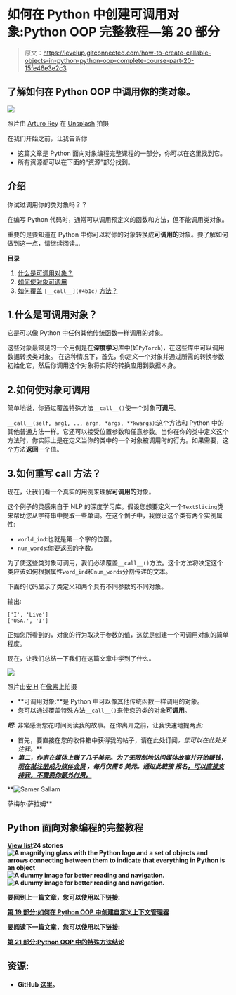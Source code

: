 # 如何在 Python 中创建可调用对象:Python OOP 完整教程—第 20 部分

> 原文：<https://levelup.gitconnected.com/how-to-create-callable-objects-in-python-python-oop-complete-course-part-20-15fe46e3e2c3>

## 了解如何在 Python OOP 中调用你的类对象。

![](img/a869ea94a46cb14a9f1d7490790e81bc.png)

照片由 [Arturo Rey](https://unsplash.com/@arturorey) 在 [Unsplash](https://unsplash.com/s/photos/callable-objects) 拍摄

在我们开始之前，让我告诉你

*   这篇文章是 Python 面向对象编程完整课程的一部分，你可以在这里找到它。
*   所有资源都可以在下面的“资源”部分找到。

## 介绍

你试过调用你的类对象吗？？

在编写 Python 代码时，通常可以调用预定义的函数和方法，但不能调用类对象。

重要的是要知道在 Python 中你可以将你的对象转换成**可调用的**对象。要了解如何做到这一点，请继续阅读…

**目录**

1.  [什么是可调用对象？](#963f)
2.  [如何使对象可调用](#39b4)
3.  [如何覆盖](#4b1c) `[__call__](#4b1c)` [方法？](#4b1c)

## 1.什么是可调用对象？

它是可以像 Python 中任何其他传统函数一样调用的对象。

这些对象最常见的一个用例是在**深度学习**库中(如`PyTorch`)，在这些库中可以调用数据转换类对象。
在这种情况下，首先，你定义一个对象并通过所需的转换参数初始化它，然后你调用这个对象将实际的转换应用到数据本身。

## 2.如何使对象可调用

简单地说，你通过覆盖特殊方法`__call__()`使一个对象**可调用**。

`__call__(self, arg1, .., argn, *args, **kwargs)`:这个方法和 Python 中的其他普通方法一样。它还可以接受位置参数和任意参数。当你在你的类中定义这个方法时，你实际上是在定义当你的类中的一个对象被调用时的行为。如果需要，这个方法**返回**一个值。

## 3.如何重写 __call__ 方法？

现在，让我们看一个真实的用例来理解**可调用的**对象。

这个例子的灵感来自于 NLP 的深度学习库。假设您想要定义一个`TextSlicing`类来帮助您从字符串中提取一些单词。在这个例子中，我假设这个类有两个实例属性:

*   `world_ind`:也就是第一个字的位置。
*   `num_words`:你要返回的字数。

为了使这些类对象可调用，我们必须覆盖`__call__()`方法。这个方法将决定这个类应该如何根据属性`word_ind`和`num_words`分割传递的文本。

下面的代码显示了类定义和两个具有不同参数的不同对象。

输出:

```
['I', 'Live']
['USA.', 'I']
```

正如您所看到的，对象的行为取决于参数的值，这就是创建一个可调用对象的简单程度。

现在，让我们总结一下我们在这篇文章中学到了什么。

![](img/dd42ce95c035cbd870dff4fd5c710c5a.png)

照片由[安 H](https://www.pexels.com/@ann-h-45017/) 在[像素](https://www.pexels.com/)上拍摄

*   **可调用对象:**是 Python 中可以像其他传统函数一样调用的对象。
*   您可以通过覆盖特殊方法`__call__()`来使您的类的对象**可调用**。

***附:*** 非常感谢您花时间阅读我的故事。在你离开之前，让我快速地提两点:

*   首先，要直接在您的收件箱中获得我的帖子，请在此处订阅[](https://medium.com/@samersallam92/subscribe)*，您可以在此处关注我*[](https://medium.com/@samersallam92)*。***
*   ***第二，作家在媒体上赚了几千美元。为了无限制地访问媒体故事并开始赚钱， [***现在就注册成为媒体会员***](https://medium.com/@samersallam92/membership) ，每月仅需 5 美元。通过此链接 报名[***，可以直接支持我，不需要你额外付费。***](https://medium.com/@samersallam92/membership)***

**![Samer Sallam](img/7d756fa3da76843e747e5ecde71b84d0.png)

萨梅尔·萨拉姆** 

## **Python 面向对象编程的完整教程**

**[View list](https://medium.com/@samersallam92/list/the-complete-course-in-objectoriented-programming-in-python-7b54126a7f4e?source=post_page-----15fe46e3e2c3--------------------------------)****24 stories****![A magnifying glass with the Python logo and a set of objects and arrows connecting between them to indicate that everything in Python is an object](img/ce97e46734c67f4f565df3877a88bd11.png)****![A dummy image for better reading and navigation.](img/926249cc12e1f2c807e7711382599fb6.png)****![A dummy image for better reading and navigation.](img/2d5e5c2a38605b91a621b6b26d9ab546.png)**

**要回到上一篇文章，您可以使用以下链接:**

**[第 19 部分:如何在 Python OOP 中创建自定义上下文管理器](/how-to-create-a-custom-context-manager-in-python-oop-python-oop-complete-course-part-19-6f6647a97f5c)**

**要阅读下一篇文章，您可以使用以下链接:**

**[第 21 部分:Python OOP 中的特殊方法结论](/special-methods-in-python-oop-conclusion-python-oop-complete-course-part-21-23eba4b18d3)**

## **资源:**

*   **GitHub [这里](https://github.com/samersallam/The-Complete-Course-in-Object-Oriented-Programming-in-Python/tree/main/Callable%20Objects)。**